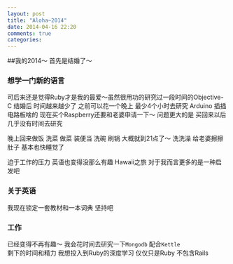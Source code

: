 ```yaml
---
layout: post
title: "Aloha~2014"
date: 2014-04-16 22:20
comments: true
categories: 
---
```


##我的2014～ 首先是结婚了～

### 想学一门新的语言 
可后来还是觉得Ruby才是我的最爱～虽然很用功的研究过一段时间的Objective-C 
结婚后 时间越来越少了 之前可以花一个晚上 最少4个小时去研究 Arduino 插插电路板啥的
现在买个Raspberry还要和老婆申请一下～ 问题更大的是 买回来以后 几乎没有时间去研究

晚上回来做饭 洗菜 做菜 装便当 洗碗 刷锅 大概就到21点了～ 洗洗澡 给老婆擦擦肚子 基本也快睡觉了

迫于工作的压力 英语也变得没那么有趣 Hawaii之旅 对于我而言更多的是一种启发吧

### 关于英语
我现在锁定一套教材和一本词典
坚持吧

### 工作
已经变得不再有趣～ 我会花时间去研究一下`Mongodb` 配合`Kettle`  
剩下的时间和精力 我想投入到Ruby的深度学习 仅仅只是Ruby 不包含Rails

